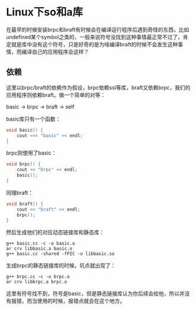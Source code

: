 # Linux下so和a库

在最早的时候安装brpc和braft有时候会在编译运行程序后遇到奇怪的东西，比如undefined某个symbol之类的，一般来说符号没找到这种事情最正常不过了，肯定就是库中没有这个符号，只是好奇的是为啥编译braft的时候不会发生这种事情，而编译自己的应用程序会这样？

## 依赖

这里以brpc/braft的依赖作为假设，brpc依赖ssl等库，braft又依赖brpc，我们的应用程序则依赖braft。做一个简单的对等：

basic -> brpc -> braft -> self

basic库只有一个函数：

```C++
void basic() {
    cout <<< "basic" << endl;
}
```

brpc则使用了basic：

```C++
void brpc() {
    cout << "brpc" << endl;
    basic();
}
```

同理braft：

```C++
void braft() {
    cout << "braft" << endl;
    brpc();
}
```

然后生成他们的对应动态链接库和静态库：

```shell
g++ basic.cc -c -o basic.o
ar crv libbasic.a basic.o
g++ basic.cc -shared -fPIC -o libbasic.so
```

生成brpc的静态链接库的时候，坑点就出现了：

```shell
g++ brpc.cc -c -o brpc.o
ar crv libbrpc.a brpc.o
```

这里有符号找不到，符号是basic，但是静态链接库认为你后续会给他，所以并没有报错，而当使用的时候，报错点就会在这个地方。